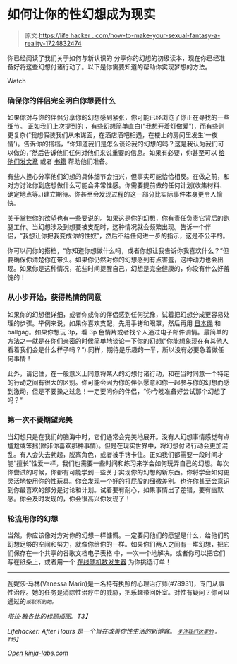 # 如何让你的性幻想成为现实

> 原文:[https://life hacker . com/how-to-make-your-sexual-fantasy-a-reality-1724832474](https://lifehacker.com/how-to-make-your-sexual-fantasies-a-reality-1724832474)

你已经阅读了我们关于如何与新认识的 分享你的幻想的初级读本，现在你已经准备好将这些幻想付诸行动了。以下是你需要知道的帮助你实现梦想的方法。

Watch

### 确保你的伴侣完全明白你想要什么

如果你对与你的伴侣分享你的幻想感到紧张，你可能已经浏览了你正在寻找的一些细节。 [正如我们上次提到的](https://lifehacker.com/the-shy-persons-guide-to-sharing-your-sexual-fantasies-1723774332) ，有些幻想简单直白(“我想开着灯做爱”)，而有些则更复杂(“我想假装我们从未谋面，在酒店酒吧相遇，在楼上的房间里发生‘一夜情’)。告诉你的搭档，“你知道我们是怎么谈论我的幻想的吗？这是我认为我们可以做的，”然后告诉他们任何对他们来说重要的信息。如果有必要，你甚至可以 [给他们发文章](http://afterhours.lifehacker.com/how-to-have-sex-on-the-beach-1716267021#_ga=1.137145008.1824013664.1438716659) 或者 [书籍](http://www.amazon.com/101-Realistic-Introduction-Jay-Wiseman/dp/0963976389/ref=sr_1_3?asc_campaign=InlineText&asc_refurl=https://lifehacker.com/how-to-make-your-sexual-fantasies-a-reality-1724832474&asc_source=&ie=UTF8&keywords=bdsm&qid=1439847299&s=books&sr=1-3&tag=kinjalifehackerlink-20) 帮助他们准备。

有些人担心分享他们幻想的具体细节会扫兴，但事实可能恰恰相反。在做之前，和对方讨论你到底想做什么可能会非常性感。你需要提前做的任何计划(收集材料、确定地点等。)建立期待。你甚至会发现过程的这一部分比实际事件本身更令人愉快。

关于掌控你的欲望也有一些要说的。如果这是你的幻想，你有责任负责它背后的跑腿工作。当幻想涉及到想要被支配时，这种情况就会频繁出现。告诉一个伴侣，“我想让你把我变成你的性奴”，然后不给任何进一步的指示，这是不公平的。

你可以问你的搭档，“你知道你想做什么吗，或者你想让我告诉你我喜欢什么？”但要确保你清楚你在带头。如果你仍然对你的幻想感到有点害羞，这种动力也会出现。如果你是这种情况，花些时间提醒自己，幻想是完全健康的，你没有什么好羞愧的！

### 从小步开始，获得热情的同意

如果你的幻想很详细，或者你或你的伴侣感到任何犹豫，试着把幻想分成更容易处理的步骤。举例来说，如果你喜欢支配，先用手铐和眼罩，然后再用 [日本绳](https://en.wikipedia.org/wiki/Japanese_bondage) 和 ballgag。如果你想玩 3p，看 3p 色情片或者找个人通过电子邮件调情。最简单的方法之一就是在你们亲密的时候简单地谈论一下你的幻想(“你能想象现在有其他人看着我们会是什么样子吗？”).同样，期待是乐趣的一半，所以没有必要急着做任何事情！

此外，请记住，在一般意义上同意将某人的幻想付诸行动，和在当时同意一个特定的行动之间有很大的区别。你可能会因为你的伴侣愿意和你一起参与你的幻想而感到激动，但是不要操之过急！一定要问你的伴侣，“你今晚准备好尝试那个幻想了吗？”

### 第一次不要期望完美

当幻想只是在我们的脑海中时，它们通常会完美地展开。没有人幻想事情感觉有点尴尬或笨拙(除非你喜欢那种事情)。但是在现实世界中，将幻想付诸行动会更加混乱。有人会失去勃起，脱离角色，或者被手铐卡住。正如我们都需要一段时间才能“擅长”性爱一样，我们也需要一些时间和练习来学会如何玩弄自己的幻想。每次你尝试的时候，你都有可能学到一些关于实现你的幻想的新东西。你将学会如何更灵活地使用你的性玩具。你会发现一个好的打屁股的细微差别。也许你甚至会意识到你最喜欢的部分是讨论和计划。试着要有耐心，如果事情出了差错，要有幽默感。你会及时发现的，你会很高兴你发现了！

### 轮流用你的幻想

当然，你应该像对方对你的幻想一样慷慨。一定要问他们的愿望是什么，给他们的幻想足够的空间和努力，就像你给你的一样。如果你们两人之间有一堆幻想，把它们保存在一个共享的谷歌文档电子表格 中，一次一个地解决。或者你可以把它们写在纸条上，或者用一个 [在线随机数发生器](https://www.random.org/) 为你挑选订单！

* * *

瓦妮莎·马林(Vanessa Marin)是一名持有执照的心理治疗师(#78931)，专门从事性治疗。她的任务是消除性治疗中的威胁，把乐趣带回卧室。对性有疑问？你可以通过的[<small></small>](mailto:Vanessa.Marin@Lifehacker.com)*<small>*或联系到她。*</small>* 

*塔拉·雅各比的标题插图。T3】*

*Lifehacker: After Hours 是一个旨在改善你性生活的新博客。 [<small>*关注我们这里的*</small>](https://twitter.com/LHAfterHours) <small>*。*T15】</small>*

*[Open *kinja-labs.com*](http://kinja-labs.com/related-widget/?posts=1698270354,1723368875,1716267021&title=Some%20Ideas%20to%20Get%20You%20Started)*